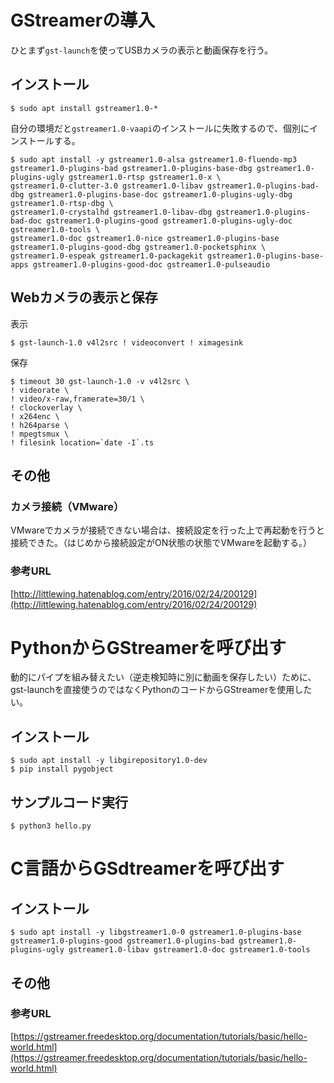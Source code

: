 # GStreamerの導入

ひとまず`gst-launch`を使ってUSBカメラの表示と動画保存を行う。

## インストール

```console
$ sudo apt install gstreamer1.0-*
```

自分の環境だと`gstreamer1.0-vaapi`のインストールに失敗するので、個別にインストールする。

```console
$ sudo apt install -y gstreamer1.0-alsa gstreamer1.0-fluendo-mp3 gstreamer1.0-plugins-bad gstreamer1.0-plugins-base-dbg gstreamer1.0-plugins-ugly gstreamer1.0-rtsp gstreamer1.0-x \
gstreamer1.0-clutter-3.0 gstreamer1.0-libav gstreamer1.0-plugins-bad-dbg gstreamer1.0-plugins-base-doc gstreamer1.0-plugins-ugly-dbg gstreamer1.0-rtsp-dbg \
gstreamer1.0-crystalhd gstreamer1.0-libav-dbg gstreamer1.0-plugins-bad-doc gstreamer1.0-plugins-good gstreamer1.0-plugins-ugly-doc gstreamer1.0-tools \
gstreamer1.0-doc gstreamer1.0-nice gstreamer1.0-plugins-base gstreamer1.0-plugins-good-dbg gstreamer1.0-pocketsphinx \
gstreamer1.0-espeak gstreamer1.0-packagekit gstreamer1.0-plugins-base-apps gstreamer1.0-plugins-good-doc gstreamer1.0-pulseaudio
```

## Webカメラの表示と保存

表示

```console
$ gst-launch-1.0 v4l2src ! videoconvert ! ximagesink
```

保存

```console
$ timeout 30 gst-launch-1.0 -v v4l2src \
! videorate \
! video/x-raw,framerate=30/1 \
! clockoverlay \
! x264enc \
! h264parse \
! mpegtsmux \
! filesink location=`date -I`.ts
```

## その他

### カメラ接続（VMware）

VMwareでカメラが接続できない場合は、接続設定を行った上で再起動を行うと接続できた。（はじめから接続設定がON状態の状態でVMwareを起動する。）

### 参考URL

[http://littlewing.hatenablog.com/entry/2016/02/24/200129](http://littlewing.hatenablog.com/entry/2016/02/24/200129)

# PythonからGStreamerを呼び出す

動的にパイプを組み替えたい（逆走検知時に別に動画を保存したい）ために、gst-launchを直接使うのではなくPythonのコードからGStreamerを使用したい。

## インストール

```console
$ sudo apt install -y libgirepository1.0-dev
$ pip install pygobject
```

## サンプルコード実行

```console
$ python3 hello.py
```

# C言語からGSdtreamerを呼び出す

## インストール

```console
$ sudo apt install -y libgstreamer1.0-0 gstreamer1.0-plugins-base gstreamer1.0-plugins-good gstreamer1.0-plugins-bad gstreamer1.0-plugins-ugly gstreamer1.0-libav gstreamer1.0-doc gstreamer1.0-tools
```

## その他

### 参考URL

[https://gstreamer.freedesktop.org/documentation/tutorials/basic/hello-world.html](https://gstreamer.freedesktop.org/documentation/tutorials/basic/hello-world.html)
